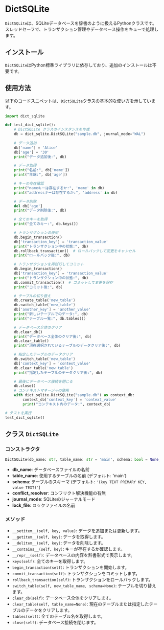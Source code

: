 # DictSQLite

`DictSQLite`は、SQLiteデータベースを辞書のように扱えるPythonクラスです。スレッドセーフで、トランザクション管理やデータベース操作をキューで処理します。

## インストール

`DictSQLite`はPython標準ライブラリに依存しており、追加のインストールは不要です。

## 使用方法

以下のコードスニペットは、`DictSQLite`クラスの基本的な使い方を示しています。

```python
import dict_sqlite

def test_dict_sqlite():
    # DictSQLite クラスのインスタンスを作成
    db = dict_sqlite.DictSQLite("sample.db", journal_mode="WAL")
    
    # データ追加
    db['name'] = 'Alice'
    db['age'] = '30'
    print("データ追加後:", db)

    # データ取得
    print("名前:", db['name'])
    print("年齢:", db['age'])

    # キーの存在確認
    print("nameキーは存在するか:", 'name' in db)
    print("addressキーは存在するか:", 'address' in db)

    # データ削除
    del db['age']
    print("データ削除後:", db)

    # 全てのキーを取得
    print("全てのキー:", db.keys())

    # トランザクションの使用
    db.begin_transaction()
    db['transaction_key'] = 'transaction_value'
    print("トランザクション中の状態:", db)
    db.rollback_transaction()  # ロールバックして変更をキャンセル
    print("ロールバック後:", db)

    # トランザクションを再試行してコミット
    db.begin_transaction()
    db['transaction_key'] = 'transaction_value'
    print("トランザクション中の状態:", db)
    db.commit_transaction()  # コミットして変更を保存
    print("コミット後:", db)

    # テーブルの切り替え
    db.create_table('new_table')
    db.switch_table('new_table')
    db['another_key'] = 'another_value'
    print("新しいテーブルでのデータ:", db)
    print("テーブル一覧:", db.tables())

    # データベース全体のクリア
    db.clear_db()
    print("データベース全体のクリア後:", db)
    db.clear_table()
    print("現在選択されているテーブルのデータクリア後:", db)

    # 指定したテーブルのデータクリア
    db.switch_table('new_table')
    db['context_key'] = 'context_value'
    db.clear_table('new_table')
    print("指定したテーブルのデータクリア後:", db)

    # 最後にデータベース接続を閉じる
    db.close()
    # コンテキストマネージャの使用
    with dict_sqlite.DictSQLite("sample.db") as context_db:
        context_db['context_key'] = 'context_value'
        print("コンテキスト内のデータ:", context_db)

# テストを実行
test_dict_sqlite()
```

## クラス `DictSQLite`

### コンストラクタ

```python
DictSQLite(db_name: str, table_name: str = 'main', schema: bool = None, conflict_resolver: bool = False, journal_mode: str = None, lock_file: str = None)
```

- **db_name**: データベースファイルの名前
- **table_name**: 使用するテーブルの名前 (デフォルト: 'main')
- **schema**: テーブルのスキーマ (デフォルト: `'(key TEXT PRIMARY KEY, value TEXT)'`)
- **conflict_resolver**: コンフリクト解決機能の有無
- **journal_mode**: SQLiteのジャーナルモード
- **lock_file**: ロックファイルの名前

### メソッド

- `__setitem__(self, key, value)`: データを追加または更新します。
- `__getitem__(self, key)`: データを取得します。
- `__delitem__(self, key)`: データを削除します。
- `__contains__(self, key)`: キーが存在するか確認します。
- `__repr__(self)`: データベースの内容を辞書形式で表示します。
- `keys(self)`: 全てのキーを取得します。
- `begin_transaction(self)`: トランザクションを開始します。
- `commit_transaction(self)`: トランザクションをコミットします。
- `rollback_transaction(self)`: トランザクションをロールバックします。
- `switch_table(self, new_table_name, schema=None)`: テーブルを切り替えます。
- `clear_db(self)`: データベース全体をクリアします。
- `clear_table(self, table_name=None)`: 現在のテーブルまたは指定したテーブルのデータをクリアします。
- `tables(self)`: 全てのテーブル名を取得します。
- `close(self)`: データベース接続を閉じます。
